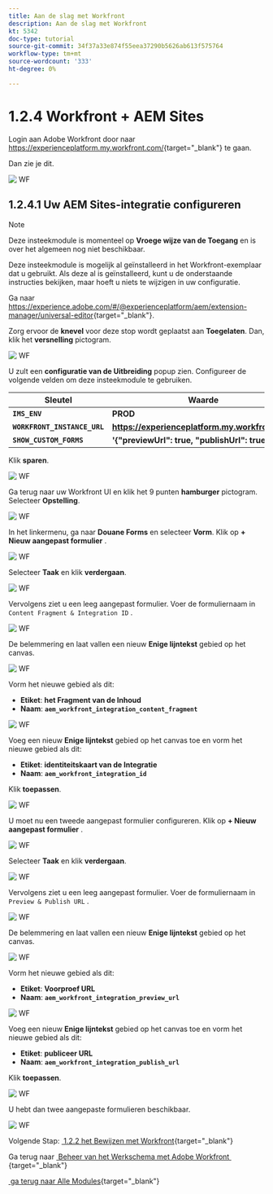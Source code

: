 ```yaml
---
title: Aan de slag met Workfront
description: Aan de slag met Workfront
kt: 5342
doc-type: tutorial
source-git-commit: 34f37a33e874f55eea37290b5626ab613f575764
workflow-type: tm+mt
source-wordcount: '333'
ht-degree: 0%

---
```


# 1.2.4 Workfront + AEM Sites

Login aan Adobe Workfront door naar [&#x200B; https://experienceplatform.my.workfront.com/ &#x200B;](https://experienceplatform.my.workfront.com/){target="_blank"} te gaan.

Dan zie je dit.

![&#x200B; WF &#x200B;](./images/wfb1.png)

## 1.2.4.1 Uw AEM Sites-integratie configureren

>[!NOTE]
>
>Deze insteekmodule is momenteel op **Vroege wijze van de Toegang** en is over het algemeen nog niet beschikbaar.
>
>Deze insteekmodule is mogelijk al geïnstalleerd in het Workfront-exemplaar dat u gebruikt. Als deze al is geïnstalleerd, kunt u de onderstaande instructies bekijken, maar hoeft u niets te wijzigen in uw configuratie.

Ga naar [&#x200B; https://experience.adobe.com/#/@experienceplatform/aem/extension-manager/universal-editor &#x200B;](https://experience.adobe.com/#/@experienceplatform/aem/extension-manager/universal-editor){target="_blank"}.

Zorg ervoor de **knevel** voor deze stop wordt geplaatst aan **Toegelaten**. Dan, klik het **versnelling** pictogram.

![&#x200B; WF &#x200B;](./images/wfb8.png)

U zult een **configuratie van de Uitbreiding** popup zien. Configureer de volgende velden om deze insteekmodule te gebruiken.

| Sleutel | Waarde |
| --------------- | ------------------------------ | 
| **`IMS_ENV`** | **PROD** |
| **`WORKFRONT_INSTANCE_URL`** | **https://experienceplatform.my.workfront.com** |
| **`SHOW_CUSTOM_FORMS`** | **&#39;{&quot;previewUrl&quot;: true, &quot;publishUrl&quot;: true}&#39;** |

Klik **sparen**.

![&#x200B; WF &#x200B;](./images/wfb8.png)

Ga terug naar uw Workfront UI en klik het 9 punten **hamburger** pictogram. Selecteer **Opstelling**.

![&#x200B; WF &#x200B;](./images/wfb9.png)

In het linkermenu, ga naar **Douane Forms** en selecteer **Vorm**. Klik op **+ Nieuw aangepast formulier** .

![&#x200B; WF &#x200B;](./images/wfb10.png)

Selecteer **Taak** en klik **verdergaan**.

![&#x200B; WF &#x200B;](./images/wfb11.png)

Vervolgens ziet u een leeg aangepast formulier. Voer de formuliernaam in `Content Fragment & Integration ID` .

![&#x200B; WF &#x200B;](./images/wfb12.png)

De belemmering en laat vallen een nieuw **Enige lijntekst** gebied op het canvas.

![&#x200B; WF &#x200B;](./images/wfb13.png)

Vorm het nieuwe gebied als dit:

- **Etiket**: **het Fragment van de Inhoud**
- **Naam**: **`aem_workfront_integration_content_fragment`**

![&#x200B; WF &#x200B;](./images/wfb14.png)

Voeg een nieuw **Enige lijntekst** gebied op het canvas toe en vorm het nieuwe gebied als dit:

- **Etiket**: **identiteitskaart van de Integratie**
- **Naam**: **`aem_workfront_integration_id`**

Klik **toepassen**.

![&#x200B; WF &#x200B;](./images/wfb15.png)

U moet nu een tweede aangepast formulier configureren. Klik op **+ Nieuw aangepast formulier** .

![&#x200B; WF &#x200B;](./images/wfb10.png)

Selecteer **Taak** en klik **verdergaan**.

![&#x200B; WF &#x200B;](./images/wfb11.png)

Vervolgens ziet u een leeg aangepast formulier. Voer de formuliernaam in `Preview & Publish URL` .

![&#x200B; WF &#x200B;](./images/wfb16.png)

De belemmering en laat vallen een nieuw **Enige lijntekst** gebied op het canvas.

![&#x200B; WF &#x200B;](./images/wfb17.png)

Vorm het nieuwe gebied als dit:

- **Etiket**: **Voorproef URL**
- **Naam**: **`aem_workfront_integration_preview_url`**

![&#x200B; WF &#x200B;](./images/wfb18.png)

Voeg een nieuw **Enige lijntekst** gebied op het canvas toe en vorm het nieuwe gebied als dit:

- **Etiket**: **publiceer URL**
- **Naam**: **`aem_workfront_integration_publish_url`**

Klik **toepassen**.

![&#x200B; WF &#x200B;](./images/wfb19.png)

U hebt dan twee aangepaste formulieren beschikbaar.

![&#x200B; WF &#x200B;](./images/wfb20.png)

Volgende Stap: [&#x200B; 1.2.2 het Bewijzen met Workfront &#x200B;](./ex2.md){target="_blank"}

Ga terug naar [&#x200B; Beheer van het Werkschema met Adobe Workfront &#x200B;](./workfront.md){target="_blank"}

[&#x200B; ga terug naar Alle Modules &#x200B;](./../../../overview.md){target="_blank"}
